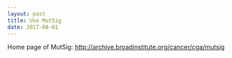 ```yaml
---
layout: post
title: Use MutSig
date: 2017-08-01
---
```


Home page of MutSig: http://archive.broadinstitute.org/cancer/cga/mutsig

